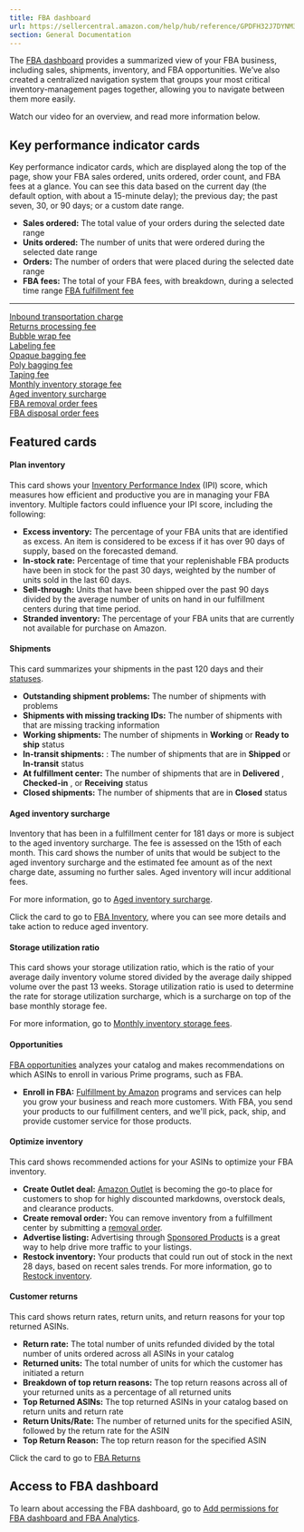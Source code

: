 ```yaml
---
title: FBA dashboard
url: https://sellercentral.amazon.com/help/hub/reference/GPDFH32J7DYNM378
section: General Documentation
---
```


The [FBA dashboard](/fba/dashboard/) provides a summarized view of your FBA
business, including sales, shipments, inventory, and FBA opportunities. We’ve
also created a centralized navigation system that groups your most critical
inventory-management pages together, allowing you to navigate between them
more easily.

Watch our video for an overview, and read more information below.

## Key performance indicator cards

Key performance indicator cards, which are displayed along the top of the
page, show your FBA sales ordered, units ordered, order count, and FBA fees at
a glance. You can see this data based on the current day (the default option,
with about a 15-minute delay); the previous day; the past seven, 30, or 90
days; or a custom date range.

  * **Sales ordered:** The total value of your orders during the selected date range
  * **Units ordered:** The number of units that were ordered during the selected date range
  * **Orders:** The number of orders that were placed during the selected date range
  * **FBA fees:** The total of your FBA fees, with breakdown, during a selected time range [FBA fulfillment fee](/gp/help/GPDC3KPYAGDTVDJP)  
---  
[Inbound transportation charge](/gp/help/G201119120)  
[Returns processing fee](/gp/help/G64LS955WNFT6EDP)  
[Bubble wrap fee](/gp/help/201023020)  
[Labeling fee](/gp/help/201023020)  
[Opaque bagging fee](/gp/help/201023020)  
[Poly bagging fee](/gp/help/201023020)  
[Taping fee](/gp/help/201023020)  
[Monthly inventory storage fee](/gp/help/200612770)  
[Aged inventory surcharge](/gp/help/GJQNPA23YWVA4SBD)  
[FBA removal order fees](/gp/help/G9W7FVTLY343ZBKN)  
[FBA disposal order fees](/gp/help/G5FKTA8LXU4TZPD5)  

## Featured cards

#### Plan inventory

This card shows your [Inventory Performance Index](/gp/help/G202174810) (IPI)
score, which measures how efficient and productive you are in managing your
FBA inventory. Multiple factors could influence your IPI score, including the
following:

  * **Excess inventory:** The percentage of your FBA units that are identified as excess. An item is considered to be excess if it has over 90 days of supply, based on the forecasted demand.
  * **In-stock rate:** Percentage of time that your replenishable FBA products have been in stock for the past 30 days, weighted by the number of units sold in the last 60 days. 
  * **Sell-through:** Units that have been shipped over the past 90 days divided by the average number of units on hand in our fulfillment centers during that time period.
  * **Stranded inventory:** The percentage of your FBA units that are currently not available for purchase on Amazon.

#### Shipments

This card summarizes your shipments in the past 120 days and their
[statuses](/gp/help/G201022330).

  * **Outstanding shipment problems:** The number of shipments with problems
  * **Shipments with missing tracking IDs:** The number of shipments with that are missing tracking information
  * **Working shipments:** The number of shipments in **Working** or **Ready to ship** status
  * **In-transit shipments:** : The number of shipments that are in **Shipped** or **In-transit** status 
  * **At fulfillment center:** The number of shipments that are in **Delivered** , **Checked-in** , or **Receiving** status 
  * **Closed shipments:** The number of shipments that are in **Closed** status

#### Aged inventory surcharge

Inventory that has been in a fulfillment center for 181 days or more is
subject to the aged inventory surcharge. The fee is assessed on the 15th of
each month. This card shows the number of units that would be subject to the
aged inventory surcharge and the estimated fee amount as of the next charge
date, assuming no further sales. Aged inventory will incur additional fees.

For more information, go to [Aged inventory
surcharge](/gp/help/GJQNPA23YWVA4SBD).

Click the card to go to [FBA
Inventory](/inventoryplanning/manageinventoryhealth), where you can see more
details and take action to reduce aged inventory.

#### Storage utilization ratio

This card shows your storage utilization ratio, which is the ratio of your
average daily inventory volume stored divided by the average daily shipped
volume over the past 13 weeks. Storage utilization ratio is used to determine
the rate for storage utilization surcharge, which is a surcharge on top of the
base monthly storage fee.

For more information, go to [Monthly inventory storage
fees](/help/hub/reference/external/G3EDYEF6KUCFQTNM).

#### Opportunities

[FBA opportunities](/next/fba) analyzes your catalog and makes recommendations
on which ASINs to enroll in various Prime programs, such as FBA.

  * **Enroll in FBA:** [Fulfillment by Amazon](/gp/help/G53921) programs and services can help you grow your business and reach more customers. With FBA, you send your products to our fulfillment centers, and we'll pick, pack, ship, and provide customer service for those products.

#### Optimize inventory

This card shows recommended actions for your ASINs to optimize your FBA
inventory.

  * **Create Outlet deal:** [Amazon Outlet](/gp/help/GHLYT4TPVCY2MJE3) is becoming the go-to place for customers to shop for highly discounted markdowns, overstock deals, and clearance products. 
  * **Create removal order:** You can remove inventory from a fulfillment center by submitting a [removal order](/gp/help/G200280650).
  * **Advertise listing:** Advertising through [Sponsored Products](https://advertising.amazon.com/help#GWGFKPEWVWG2CLUJ) is a great way to help drive more traffic to your listings.
  * **Restock inventory:** Your products that could run out of stock in the next 28 days, based on recent sales trends. For more information, go to [Restock inventory](/gp/help/G201634550).

#### Customer returns

This card shows return rates, return units, and return reasons for your top
returned ASINs.

  * **Return rate:** The total number of units refunded divided by the total number of units ordered across all ASINs in your catalog
  * **Returned units:** The total number of units for which the customer has initiated a return
  * **Breakdown of top return reasons:** The top return reasons across all of your returned units as a percentage of all returned units
  * **Top Returned ASINs:** The top returned ASINs in your catalog based on return units and return rate
  * **Return Units/Rate:** The number of returned units for the specified ASIN, followed by the return rate for the ASIN
  * **Top Return Reason:** The top return reason for the specified ASIN

Click the card to go to [FBA Returns](/fba/returns)

## Access to FBA dashboard

To learn about accessing the FBA dashboard, go to [Add permissions for FBA
dashboard and FBA Analytics](/gp/help/G29QHGNFKRYT5J5N).

